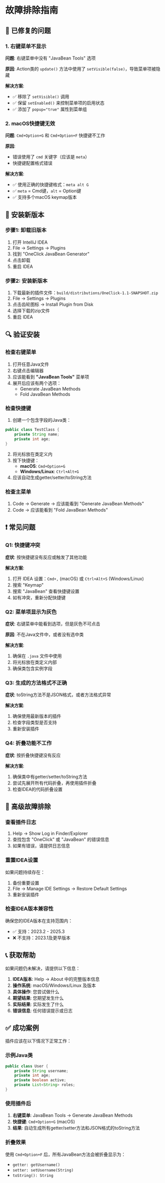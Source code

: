 # 故障排除指南

## 🔧 已修复的问题

### 1. 右键菜单不显示
**问题**: 右键菜单中没有 "JavaBean Tools" 选项

**原因**: Action类的 `update()` 方法中使用了 `setVisible(false)`，导致菜单项被隐藏

**解决方案**: 
- ✅ 移除了 `setVisible()` 调用
- ✅ 保留 `setEnabled()` 来控制菜单项的启用状态
- ✅ 添加了 `popup="true"` 属性到菜单组

### 2. macOS快捷键无效
**问题**: `Cmd+Option+G` 和 `Cmd+Option+F` 快捷键不工作

**原因**: 
- 错误使用了 `cmd` 关键字（应该是 `meta`）
- 快捷键配置格式错误

**解决方案**:
- ✅ 使用正确的快捷键格式：`meta alt G`
- ✅ `meta` = Cmd键，`alt` = Option键
- ✅ 支持多个macOS keymap版本

## 🚀 安装新版本

### 步骤1: 卸载旧版本
1. 打开 IntelliJ IDEA
2. File → Settings → Plugins
3. 找到 "OneClick JavaBean Generator"
4. 点击卸载
5. 重启 IDEA

### 步骤2: 安装新版本
1. 下载最新的插件文件：`build/distributions/OneClick-1.1-SNAPSHOT.zip`
2. File → Settings → Plugins
3. 点击齿轮图标 → Install Plugin from Disk
4. 选择下载的zip文件
5. 重启 IDEA

## 🔍 验证安装

### 检查右键菜单
1. 打开任意Java文件
2. 右键点击编辑器
3. 应该能看到 **"JavaBean Tools"** 菜单项
4. 展开后应该有两个选项：
   - Generate JavaBean Methods
   - Fold JavaBean Methods

### 检查快捷键
1. 创建一个包含字段的Java类：
```java
public class TestClass {
    private String name;
    private int age;
}
```

2. 将光标放在类定义内
3. 按下快捷键：
   - **macOS**: `Cmd+Option+G`
   - **Windows/Linux**: `Ctrl+Alt+G`
4. 应该自动生成getter/setter/toString方法

### 检查主菜单
1. Code → Generate → 应该能看到 "Generate JavaBean Methods"
2. Code → 应该能看到 "Fold JavaBean Methods"

## ❗ 常见问题

### Q1: 快捷键冲突
**症状**: 按快捷键没有反应或触发了其他功能

**解决方案**:
1. 打开 IDEA 设置：`Cmd+,` (macOS) 或 `Ctrl+Alt+S` (Windows/Linux)
2. 搜索 "Keymap"
3. 搜索 "JavaBean" 查看快捷键设置
4. 如有冲突，重新分配快捷键

### Q2: 菜单项显示为灰色
**症状**: 右键菜单中能看到选项，但是灰色不可点击

**原因**: 不在Java文件中，或者没有选中类

**解决方案**:
1. 确保在 `.java` 文件中使用
2. 将光标放在类定义内部
3. 确保类包含实例字段

### Q3: 生成的方法格式不正确
**症状**: toString方法不是JSON格式，或者方法格式异常

**解决方案**:
1. 确保使用最新版本的插件
2. 检查字段类型是否支持
3. 重新安装插件

### Q4: 折叠功能不工作
**症状**: 按折叠快捷键没有反应

**解决方案**:
1. 确保类中有getter/setter/toString方法
2. 尝试先展开所有代码折叠，再使用插件折叠
3. 检查IDEA的代码折叠设置

## 🔧 高级故障排除

### 查看插件日志
1. Help → Show Log in Finder/Explorer
2. 查找包含 "OneClick" 或 "JavaBean" 的错误信息
3. 如果有错误，请提供日志信息

### 重置IDEA设置
如果问题持续存在：
1. 备份重要设置
2. File → Manage IDE Settings → Restore Default Settings
3. 重新安装插件

### 检查IDEA版本兼容性
确保您的IDEA版本在支持范围内：
- ✅ 支持：2023.2 - 2025.3
- ❌ 不支持：2023.1及更早版本

## 📞 获取帮助

如果问题仍未解决，请提供以下信息：
1. **IDEA版本**: Help → About 中的完整版本信息
2. **操作系统**: macOS/Windows/Linux 及版本
3. **具体操作**: 您尝试做什么
4. **期望结果**: 您期望发生什么
5. **实际结果**: 实际发生了什么
6. **错误信息**: 任何错误提示或日志

## ✅ 成功案例

插件应该在以下情况下正常工作：

### 示例Java类
```java
public class User {
    private String username;
    private int age;
    private boolean active;
    private List<String> roles;
}
```

### 使用插件后
1. **右键菜单**: JavaBean Tools → Generate JavaBean Methods
2. **快捷键**: `Cmd+Option+G` (macOS)
3. **结果**: 自动生成所有getter/setter方法和JSON格式的toString方法

### 折叠效果
使用 `Cmd+Option+F` 后，所有JavaBean方法会被折叠显示为：
- `getter: getUsername()`
- `setter: setUsername(String)`
- `toString(): String`
